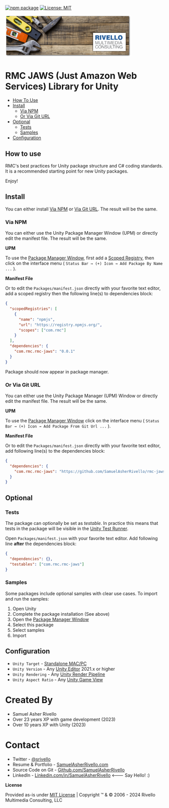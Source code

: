 [![npm package](https://img.shields.io/npm/v/com.rmc.rmc-jaws)](https://www.npmjs.com/package/com.rmc.rmc-jaws)
[![License: MIT](https://img.shields.io/badge/License-MIT-green.svg)](https://opensource.org/licenses/MIT)

<img width = "400" src="https://raw.githubusercontent.com/SamuelAsherRivello/rmc-core/main/RMC%20Core/Documentation~/com.rmc_namespace_logo.png" />

# RMC JAWS (Just Amazon Web Services) Library for Unity

- [How To Use](#how-to-use)
- [Install](#install)
  - [Via NPM](#via-npm)
  - [Or Via Git URL](#or-via-git-url)
- [Optional](#optional)
  - [Tests](#tests)
  - [Samples](#samples)
- [Configuration](#configuration)

<!-- toc -->

## How to use

RMC's best practices for Unity package structure and C# coding standards. It is a recommended starting point for new Unity packages.

Enjoy!

## Install

You can either install [Via NPM](#via-npm) or [Via Git URL](#or-via-git-url). The result will be the same.

### Via NPM

You can either use the Unity Package Manager Window (UPM) or directly edit the manifest file. The result will be the same.

**UPM**

To use the [Package Manager Window](https://docs.unity3d.com/Manual/upm-ui.html), first add a [Scoped Registry](https://docs.unity3d.com/2023.1/Documentation/Manual/upm-scoped.html), then click on the interface menu ( `Status Bar → (+) Icon → Add Package By Name ...` ).

**Manifest File**

Or to edit the `Packages/manifest.json` directly with your favorite text editor, add a scoped registry then the following line(s) to dependencies block:

```json
{
  "scopedRegistries": [
    {
      "name": "npmjs",
      "url": "https://registry.npmjs.org/",
      "scopes": ["com.rmc"]
    }
  ],
  "dependencies": {
    "com.rmc.rmc-jaws": "0.0.1"
  }
}
```

Package should now appear in package manager.

### Or Via Git URL

You can either use the Unity Package Manager (UPM) Window or directly edit the manifest file. The result will be the same.

**UPM**

To use the [Package Manager Window](https://docs.unity3d.com/Manual/upm-ui.html) click on the interface menu ( `Status Bar → (+) Icon → Add Package From Git Url ...` ).

**Manifest File**

Or to edit the `Packages/manifest.json` directly with your favorite text editor, add following line(s) to the dependencies block:

```json
{
  "dependencies": {
    "com.rmc.rmc-jaws": "https://github.com/SamuelAsherRivello/rmc-jaws.git"
  }
}
```

## Optional

### Tests

The package can optionally be set as _testable_.
In practice this means that tests in the package will be visible in the [Unity Test Runner](https://docs.unity3d.com/2017.4/Documentation/Manual/testing-editortestsrunner.html).

Open `Packages/manifest.json` with your favorite text editor. Add following line **after** the dependencies block:

```json
{
  "dependencies": {},
  "testables": ["com.rmc.rmc-jaws"]
}
```

### Samples

Some packages include optional samples with clear use cases. To import and run the samples:

1. Open Unity
1. Complete the package installation (See above)
1. Open the [Package Manager Window](https://docs.unity3d.com/Manual/upm-ui.html)
1. Select this package
1. Select samples
1. Import

## Configuration

- `Unity Target` - [Standalone MAC/PC](https://support.unity.com/hc/en-us/articles/206336795-What-platforms-are-supported-by-Unity-)
- `Unity Version` - Any [Unity Editor](https://unity.com/download) 2021.x or higher
- `Unity Rendering` - Any [Unity Render Pipeline](https://docs.unity3d.com/Manual/universal-render-pipeline.html)
- `Unity Aspect Ratio` - Any [Unity Game View](https://docs.unity3d.com/Manual/GameView.html)

# Created By

- Samuel Asher Rivello
- Over 23 years XP with game development (2023)
- Over 10 years XP with Unity (2023)

# Contact

- Twitter - <a href="https://twitter.com/srivello/">@srivello</a>
- Resume & Portfolio - <a href="http://www.SamuelAsherRivello.com">SamuelAsherRivello.com</a>
- Source Code on Git - <a href="https://github.com/SamuelAsherRivello/">Github.com/SamuelAsherRivello</a>
- LinkedIn - <a href="https://Linkedin.com/in/SamuelAsherRivello">Linkedin.com/in/SamuelAsherRivello</a> <--- Say Hello! :)

**License**

Provided as-is under <a href="./LICENSE">MIT License</a> | Copyright ™ & © 2006 - 2024 Rivello Multimedia Consulting, LLC
